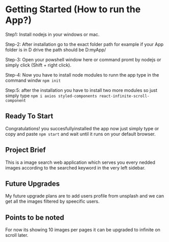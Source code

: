 # Getting Started (How to run the App?)

Step1: Install nodejs in your windows or mac.

Step-2: After installation go to the exact folder path for example if your App folder  is in D drive the path should be D:myApp/

Step-3: Open your powshell window here or command promt by nodejs or simply click (Shift + right click).

Step-4: Now you have to install node modules to runn the app type in the command windw `npm init`

Step:5: after the installation you have to install two more modules so just simply type 
    `npm i axios styled-components react-infinite-scroll-component`

## Ready To Start

Congratulations! you succesfullyinstalled the app now just simply type or copy and paste `npm start`
and wait until it runs on your default browser.


## Project Brief
This is a image search web application which serves you every nedded images according to the searched keyword in the very left sidebar.

## Future Upgrades
My future upgrade plans are to add users profile from unsplash and we can get all the images filtered by speecific users.

## Points to be noted
For now its showing 10 images per pages it can be upgraded to infinite on scroll later.